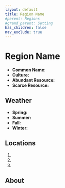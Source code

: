 ```yaml
---
layout: default
title: Region Name
#parent: Regions
#grand_parent: Setting
has_children: false
nav_exclude: true
---
```


# Region Name

- **Common Name:**
- **Culture:**
- **Abundant Resource:**
- **Scarce Resource:**

## Weather

- **Spring:**
- **Summer:**
- **Fall:**
- **Winter:**

## Locations

1. 
2. 
3. 

## About
